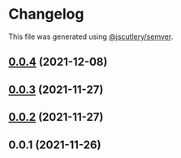 # Changelog

This file was generated using [@jscutlery/semver](https://github.com/jscutlery/semver).

## [0.0.4](https://github.com/onedaycat/jaco/compare/awsx-0.0.3...awsx-0.0.4) (2021-12-08)



## [0.0.3](https://github.com/onedaycat/jaco/compare/awsx-0.0.2...awsx-0.0.3) (2021-11-27)



## [0.0.2](https://github.com/onedaycat/jaco/compare/awsx-0.0.1...awsx-0.0.2) (2021-11-27)



## 0.0.1 (2021-11-26)
